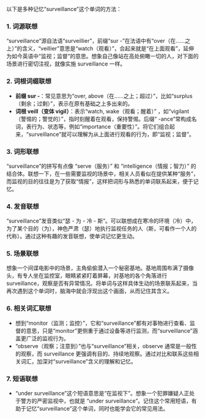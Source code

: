 以下是多种记忆“surveillance”这个单词的方法：

### 1. 词源联想
“surveillance”源自法语“surveillier”，前缀“sur -”在法语中有“over（在……之上）”的含义，“veillier”意思是“watch（观看）”，合起来就是“在上面观看”，延伸为如今英语中“监视；监督”的意思。想象自己像站在高处俯瞰一切的人，对下面的场景进行密切注视，就像实施 surveillance 一样。

### 2. 词根词缀联想
 - **前缀 sur -**：常见意思为“over, above（在……之上；超过）”，比如“surplus（剩余；过剩）”，表示在原有基础之上多出来的。
 - **词根 veill（变体 vigil）**：表示“watch, wake（观看；醒着）” ，如“vigilant（警惕的；警觉的）”，指时刻醒着在观看，保持警惕。后缀“ -ance”常构成名词，表行为、状态等，例如“importance（重要性）”。将它们组合起来，“surveillance”就可以理解为从上面进行观看的行为，即“监视；监督”。

### 3. 词形联想
“surveillance”的拼写有点像 “serve（服务）” 和 “intelligence（情报；智力）” 的结合体。联想一下，在一些需要监视的场景中，相关人员看似在提供某种“服务”，而监视的目的往往是为了获取“情报”，这样把词形与熟悉的单词联系起来，便于记忆。

### 4. 发音联想
“surveillance”发音类似“瑟 - 为 - 冷 - 斯”。可以联想成在寒冷的环境（冷）中，为了某个目的（为），神色严肃（瑟）地执行监视任务的人（斯，可看作一个人的代称）。通过这种有趣的发音联想，使单词记忆更生动。

### 5. 场景联想
想象一个间谍电影中的场景，主角偷偷潜入一个秘密基地。基地周围布满了摄像头，有专人坐在监控室，眼睛紧紧盯着屏幕，对基地的各个角落进行 surveillance，观察是否有异常情况。将单词与这样具体生动的场景联系起来，当再次遇到这个单词时，脑海中就会浮现出这个画面，从而记住其含义。

### 6. 相关词汇联想
 - 想到“monitor（监测；监控）”，它和“surveillance”都有对事物进行查看、监督的意思，只是“monitor”更侧重于通过设备等进行监测，而“surveillance”涵盖更广泛的监视行为。
 - “observe（观察；注意到）”也与“surveillance”相关，observe 通常是一般性的观察，而 surveillance 更强调有目的、持续地观察。通过对比和联系这些相关词汇，加深对“surveillance”含义的理解和记忆。

### 7. 短语联想
 - “under surveillance”这个短语意思是“在监视下”。想象一个犯罪嫌疑人正处于警方的严密监视中，也就是 “under surveillance”。记住这个常用短语，有助于记忆“surveillance”这个单词，同时也能学会它的常见用法。 